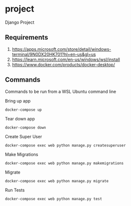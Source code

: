 # project
Django Project

## Requirements
1. https://apps.microsoft.com/store/detail/windows-terminal/9N0DX20HK701?hl=en-us&gl=us
2. https://learn.microsoft.com/en-us/windows/wsl/install
3. https://www.docker.com/products/docker-desktop/

## Commands
Commands to be run from a WSL Ubuntu command line

Bring up app
```
docker-compose up
```

Tear down app
```
docker-compose down
```

Create Super User
```
docker-compose exec web python manage.py createsuperuser
```

Make Migrations
```
docker-compose exec web python manage.py makemigrations
```

Migrate
```
docker-compose exec web python manage.py migrate
```

Run Tests
```
docker-compose exec web python manage.py test
```